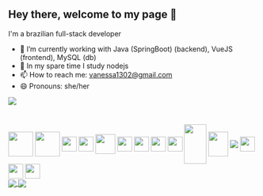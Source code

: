 ## Hey there, welcome to my page 👋

I'm a brazilian full-stack developer

- 🔭 I’m currently working with Java (SpringBoot) (backend), VueJS (frontend), MySQL (db)
- 📕 In my spare time I study nodejs 
- 📫 How to reach me: vanessa1302@gmail.com
- 😄 Pronouns: she/her

<div>
  <a href="https://www.linkedin.com/in/bonifaciovanessa/">
    <img align="center" src="https://img.shields.io/badge/LinkedIn-0077B5?style=for-the-badge&logo=linkedin&logoColor=white" />
  </a>
</div>

#

<link rel="stylesheet" href="https://cdn.jsdelivr.net/gh/devicons/devicon@v2.15.1/devicon.min.css">
<div style="display: inline_block">
  <img align="center" width="50" height="50" src="https://cdn.jsdelivr.net/gh/devicons/devicon/icons/java/java-original-wordmark.svg" />
  <img align="center" width="50" height="50" src="https://cdn.jsdelivr.net/gh/devicons/devicon/icons/spring/spring-original-wordmark.svg" />
  <img align="center" width="30" height="30" src="https://cdn.jsdelivr.net/gh/devicons/devicon/icons/javascript/javascript-original.svg" />
  <img align="center" width="30" height="30" src="https://cdn.jsdelivr.net/gh/devicons/devicon/icons/typescript/typescript-original.svg" />
  <img align="center" width="40" height="40" src="https://cdn.jsdelivr.net/gh/devicons/devicon/icons/vuejs/vuejs-original.svg" />
  <img align="center" width="30" height="30" src="https://cdn.jsdelivr.net/gh/devicons/devicon/icons/html5/html5-original.svg" />
  <img align="center" width="30" height="30" src="https://cdn.jsdelivr.net/gh/devicons/devicon/icons/css3/css3-original.svg" />
  <img align="center" width="30" height="30" src="https://cdn.jsdelivr.net/gh/devicons/devicon/icons/bootstrap/bootstrap-original.svg" />
  <img align="center" width="30" height="30" src="https://cdn.jsdelivr.net/gh/devicons/devicon/icons/vuetify/vuetify-original.svg" />
  <img align="center" width="45" height="80" src="https://cdn.jsdelivr.net/gh/devicons/devicon/icons/mysql/mysql-original-wordmark.svg" />
  <img align="center" width="40" height="50" src="https://cdn.jsdelivr.net/gh/devicons/devicon/icons/docker/docker-original.svg" />
  <img align="center" src="https://img.icons8.com/color/40/000000/intellij-idea.png"/>
  <img align="center" width="30" height="30" src="https://cdn.jsdelivr.net/gh/devicons/devicon/icons/vscode/vscode-original.svg" />
  <img align="center" width="30" height="30" src="https://cdn.jsdelivr.net/gh/devicons/devicon/icons/git/git-original.svg" />
  <img align="center" width="30" height="30" src="https://cdn.jsdelivr.net/gh/devicons/devicon/icons/gitlab/gitlab-original.svg" />
</div>

<div style="display: inline_block">
  <a href="https://github.com/anuraghazra/github-readme-stats">
    <img align="center" src="https://github-readme-stats.vercel.app/api?username=vanessabonis&show_icons=true&theme=radical&repo=github-readme-stats)" />
  </a>
  <a href="https://github.com/anuraghazra/github-readme-stats">
    <img align="center" src="https://github-readme-stats.vercel.app/api/top-langs/?username=vanessabonis&show_icons=true&theme=radical&layout=compact" />
  </a>
</div>

#


##


